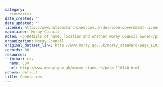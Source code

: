 ```yaml
---
category:
- cemeteries
date_created: ''
date_updated: ''
license: https://www.nationalarchives.gov.uk/doc/open-government-licence/version/3/
maintainer: Moray Council
notes: <p>Details of name, location and whether Moray Council owned</p>
organization: Moray Council
original_dataset_link: http://www.moray.gov.uk/moray_standard/page_110140.html
records: 80
resources:
- format: CSV
  name: CSV
  url: http://www.moray.gov.uk/moray_standard/page_110140.html
schema: default
title: Cemeteries
---
```

